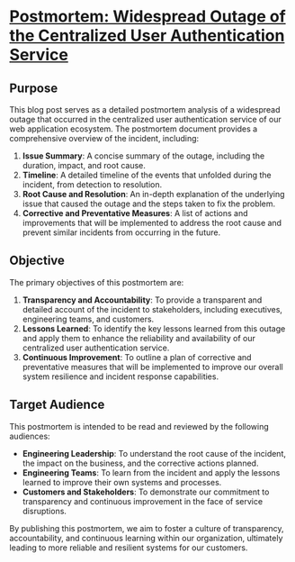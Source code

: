 # [Postmortem: Widespread Outage of the Centralized User Authentication Service](https://medium.com/@ismaillhbibe/postmortem-widespread-outage-of-the-centralized-user-authentication-service-ee73c4b37157)


## Purpose

This blog post serves as a detailed postmortem analysis of a widespread outage that occurred in the centralized user authentication service of our web application ecosystem. The postmortem document provides a comprehensive overview of the incident, including:

1. **Issue Summary**: A concise summary of the outage, including the duration, impact, and root cause.
2. **Timeline**: A detailed timeline of the events that unfolded during the incident, from detection to resolution.
3. **Root Cause and Resolution**: An in-depth explanation of the underlying issue that caused the outage and the steps taken to fix the problem.
4. **Corrective and Preventative Measures**: A list of actions and improvements that will be implemented to address the root cause and prevent similar incidents from occurring in the future.

## Objective

The primary objectives of this postmortem are:

1. **Transparency and Accountability**: To provide a transparent and detailed account of the incident to stakeholders, including executives, engineering teams, and customers.
2. **Lessons Learned**: To identify the key lessons learned from this outage and apply them to enhance the reliability and availability of our centralized user authentication service.
3. **Continuous Improvement**: To outline a plan of corrective and preventative measures that will be implemented to improve our overall system resilience and incident response capabilities.

## Target Audience

This postmortem is intended to be read and reviewed by the following audiences:

- **Engineering Leadership**: To understand the root cause of the incident, the impact on the business, and the corrective actions planned.
- **Engineering Teams**: To learn from the incident and apply the lessons learned to improve their own systems and processes.
- **Customers and Stakeholders**: To demonstrate our commitment to transparency and continuous improvement in the face of service disruptions.

By publishing this postmortem, we aim to foster a culture of transparency, accountability, and continuous learning within our organization, ultimately leading to more reliable and resilient systems for our customers.
